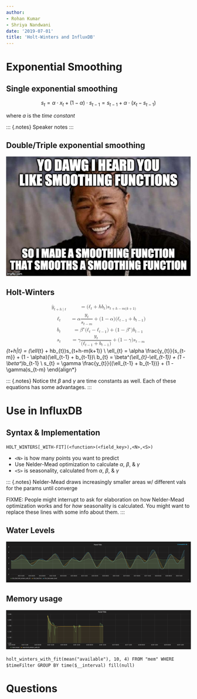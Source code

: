 ```yaml
---
author:
- Rohan Kumar
- Shriya Nandwani
date: '2019-07-01'
title: 'Holt-Winters and InfluxDB'
---
```


<!--markdownlint-disable single-h1-->

Exponential Smoothing
=====================

Single exponential smoothing
----------------------------

$$s_{t}=\alpha \cdot x_{t}+(1-\alpha )\cdot s_{t-1}=s_{t-1}+\alpha \cdot (x_{t}-s_{t-1})$$

where $a$ is the *time constant*

::: {.notes}
Speaker notes
:::

Double/Triple exponential smoothing
-----------------------------------

![Such meta](images/yo_dawg.jpg)

Holt-Winters
------------

<math xmlns="http://www.w3.org/1998/Math/MathML" display="block"><semantics><mrow><mtable columnalign="right left right left right left right left right left right left" rowspacing="3pt" columnspacing="0em 2em 0em 2em 0em 2em 0em 2em 0em 2em 0em" displaystyle="true"><mtr><mtd><msub><mrow class="MJX-TeXAtom-ORD"><mover><mi>y</mi><mo stretchy="false">\^</mo></mover></mrow><mrow class="MJX-TeXAtom-ORD"><mi>t</mi><mo>+</mo><mi>h</mi><mrow class="MJX-TeXAtom-ORD"><mo stretchy="false">\|</mo></mrow><mi>t</mi></mrow></msub></mtd><mtd><mi/><mo>=</mo><mo stretchy="false">(</mo><msub><mi>ℓ</mi><mrow class="MJX-TeXAtom-ORD"><mi>t</mi></mrow></msub><mo>+</mo><mi>h</mi><msub><mi>b</mi><mrow class="MJX-TeXAtom-ORD"><mi>t</mi></mrow></msub><mo stretchy="false">)</mo><msub><mi>s</mi><mrow class="MJX-TeXAtom-ORD"><mi>t</mi><mo>+</mo><mi>h</mi><mo>−</mo><mi>m</mi><mo stretchy="false">(</mo><mi>k</mi><mo>+</mo><mn>1</mn><mo stretchy="false">)</mo></mrow></msub></mtd></mtr>
<mtr><mtd><msub><mi>ℓ</mi><mrow class="MJX-TeXAtom-ORD"><mi>t</mi></mrow></msub></mtd><mtd><mi/><mo>=</mo><mi>α</mi><mfrac><msub><mi>y</mi><mrow class="MJX-TeXAtom-ORD"><mi>t</mi></mrow></msub><msub><mi>s</mi><mrow class="MJX-TeXAtom-ORD"><mi>t</mi><mo>−</mo><mi>m</mi></mrow></msub></mfrac><mo>+</mo><mo stretchy="false">(</mo><mn>1</mn><mo>−</mo><mi>α</mi><mo stretchy="false">)</mo><mo stretchy="false">(</mo><msub><mi>ℓ</mi><mrow class="MJX-TeXAtom-ORD"><mi>t</mi><mo>−</mo><mn>1</mn></mrow></msub><mo>+</mo><msub><mi>b</mi><mrow class="MJX-TeXAtom-ORD"><mi>t</mi><mo>−</mo><mn>1</mn></mrow></msub><mo stretchy="false">)</mo></mtd></mtr><mtr><mtd><msub><mi>b</mi><mrow class="MJX-TeXAtom-ORD"><mi>t</mi></mrow></msub></mtd><mtd><mi/><mo>=</mo><msup><mi>β</mi><mo>∗</mo></msup><mo stretchy="false">(</mo><msub><mi>ℓ</mi><mrow class="MJX-TeXAtom-ORD"><mi>t</mi></mrow></msub><mo>−</mo><msub><mi>ℓ</mi><mrow class="MJX-TeXAtom-ORD"><mi>t</mi><mo>−</mo><mn>1</mn></mrow></msub><mo stretchy="false">)</mo><mo>+</mo><mo stretchy="false">(</mo><mn>1</mn><mo>−</mo><msup><mi>β</mi><mo>∗</mo></msup><mo stretchy="false">)</mo><msub><mi>b</mi><mrow class="MJX-TeXAtom-ORD"><mi>t</mi><mo>−</mo><mn>1</mn></mrow></msub></mtd></mtr><mtr><mtd><msub><mi>s</mi><mrow class="MJX-TeXAtom-ORD"><mi>t</mi></mrow></msub></mtd><mtd><mi/><mo>=</mo><mi>γ</mi><mfrac><msub><mi>y</mi><mrow class="MJX-TeXAtom-ORD"><mi>t</mi></mrow></msub><mrow><mo stretchy="false">(</mo><msub><mi>ℓ</mi><mrow class="MJX-TeXAtom-ORD"><mi>t</mi><mo>−</mo><mn>1</mn></mrow></msub><mo>+</mo><msub><mi>b</mi><mrow class="MJX-TeXAtom-ORD"><mi>t</mi><mo>−</mo><mn>1</mn></mrow></msub><mo stretchy="false">)</mo></mrow></mfrac><mo>+</mo><mo stretchy="false">(</mo><mn>1</mn><mo>−</mo><mi>γ</mi><mo stretchy="false">)</mo><msub><mi>s</mi><mrow class="MJX-TeXAtom-ORD"><mi>t</mi><mo>−</mo><mi>m</mi></mrow></msub></mtd></mtr></mtable></mrow><annotation encoding="application/x-tex">\begin{align*}
  \hat{y}_{t+h|t} = (\ell_{t} + hb_{t})s_{t+h-m(k+1)} \\
  \ell_{t} = \alpha \frac{y_{t}}{s_{t-m}} + (1 - \alpha)(\ell_{t-1} + b_{t-1})\\
  b_{t} = \beta^*(\ell_{t}-\ell_{t-1}) + (1 - \beta^*)b_{t-1}                \\
  s_{t} = \gamma \frac{y_{t}}{(\ell_{t-1} + b_{t-1})} + (1 - \gamma)s_{t-m}
\end{align*}</annotation></semantics></math>

::: {.notes}
Notice tht $\beta$ and $\gamma$ are time constants as well. Each of these equations has
some advantages.
:::

Use in InfluxDB
===============

Syntax & Implementation
-----------------------

`HOLT_WINTERS[_WITH-FIT](<function>(<field_key>),<N>,<S>)`

-   `<N>` is how many points you want to predict
-   Use Nelder-Mead optimization to calculate $\alpha$, $\beta$, & $\gamma$
-   `<S>` is seasonality, calculated from $\alpha$, $\beta$, & $\gamma$

::: {.notes}
Nelder-Mead draws increasingly smaller areas w/ different vals for the params until
converge

FIXME: People might interrupt to ask for elaboration on how Nelder-Mead optimization
works and for *how* seasonality is calculated. You might want to replace these lines
with some info about them.
:::

Water Levels
------------

![Seasonal predictions of water levels](images/water_levels.png)

Memory usage
------------

![Mean free memory](images/mem_available.png)

`holt_winters_with_fit(mean("available"), 10, 4) FROM "mem" WHERE $timeFilter GROUP BY time($__interval) fill(null)`

Questions
=========

